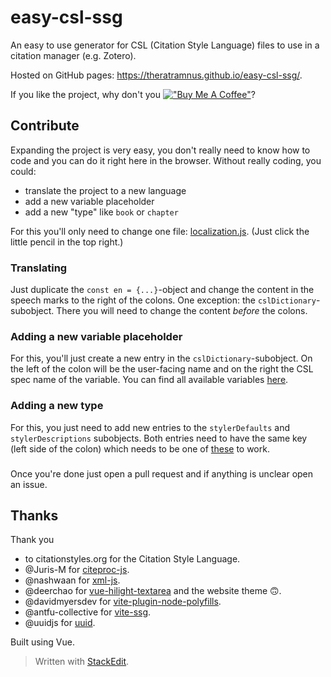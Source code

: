 # easy-csl-ssg
An easy to use generator for CSL (Citation Style Language) files to use in a citation manager (e.g. Zotero).

Hosted on GitHub pages: https://theratramnus.github.io/easy-csl-ssg/.

If you like the project, why don't you [!["Buy Me A Coffee"](https://storage.ko-fi.com/cdn/kofi2.png?v=3)](https://ko-fi.com/P5P2Y9CL5)?

## Contribute

Expanding the project is very easy, you don't really need to know how to code and you can do it right here in the browser.
Without really coding, you could:
 - translate the project to a new language
 - add a new variable placeholder
 - add a new "type" like `book` or `chapter` 

For this you'll only need to change one file: [localization.js](https://github.com/theRatramnus/easy-csl-ssg/blob/main/src/localization.js). (Just click the little pencil in the top right.)
### Translating
Just duplicate the `const en = {...}`-object and change the content in the speech marks to the right of the colons.
One exception: the `cslDictionary`-subobject. There you will need to change the content _before_ the colons.

### Adding a new variable placeholder
For this, you'll just create a new entry in the `cslDictionary`-subobject.
On the left of the colon will be the user-facing name and on the right the CSL spec name of the variable. You can find all available variables [here](https://docs.citationstyles.org/en/stable/specification.html#appendix-iv-variables).
### Adding a new type
For this, you just need to add new entries to the `stylerDefaults` and `stylerDescriptions` subobjects. Both entries need to have the same key (left side of the colon) which needs to be one of [these](https://docs.citationstyles.org/en/stable/specification.html#appendix-iii-types) to work.
###

Once you're done just open a pull request and if anything is unclear open an issue.

## Thanks
Thank you 
- to citationstyles.org for the Citation Style Language.
- @Juris-M for [citeproc-js](https://github.com/Juris-M/citeproc-js).
- @nashwaan for [xml-js](https://github.com/nashwaan/xml-js).
- @deerchao for [vue-hilight-textarea](https://github.com/deerchao/vue-hilight-textarea) and the website theme 🙃.
- @davidmyersdev for [vite-plugin-node-polyfills](https://github.com/davidmyersdev/vite-plugin-node-polyfills).
- @antfu-collective for [vite-ssg](https://github.com/antfu-collective/vite-ssg).
- @uuidjs for [uuid](https://github.com/uuidjs/uuid).

Built using Vue.

> Written with [StackEdit](https://stackedit.io/).
